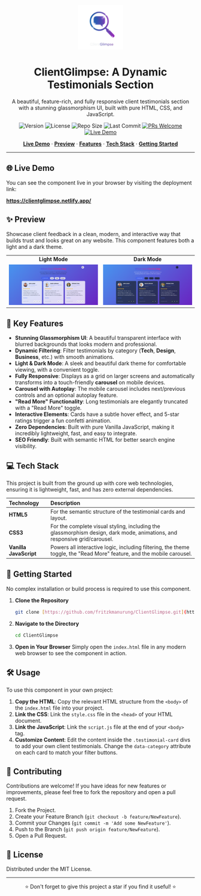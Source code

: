 <div align="center">
  <img src="assets/ClientGlimpse.png" alt="ClientGlimpse Logo" width="120">
  <h1>ClientGlimpse: A Dynamic Testimonials Section</h1>
  <p>A beautiful, feature-rich, and fully responsive client testimonials section with a stunning glassmorphism UI, built with pure HTML, CSS, and JavaScript.</p>
  
  <p>
    <img src="https://img.shields.io/badge/Version-1.0-blue" alt="Version">
    <img src="https://img.shields.io/github/license/fritzkmanurung/ClientGlimpse" alt="License">
    <img src="https://img.shields.io/github/repo-size/fritzkmanurung/ClientGlimpse" alt="Repo Size">
    <img src="https://img.shields.io/github/last-commit/fritzkmanurung/ClientGlimpse" alt="Last Commit">
    <a href="https://github.com/fritzkmanurung/ClientGlimpse/pulls"><img src="https://img.shields.io/badge/PRs-welcome-brightgreen.svg" alt="PRs Welcome"></a>
    <a href="https://clientglimpse.netlify.app/"><img src="https://img.shields.io/badge/Live_Demo-Online-brightgreen" alt="Live Demo"></a>
  </p>
</div>

<p align="center">
  <a href="#-live-demo"><strong>Live Demo</strong></a> ·
  <a href="#-preview"><strong>Preview</strong></a> ·
  <a href="#-key-features"><strong>Features</strong></a> ·
  <a href="#-tech-stack"><strong>Tech Stack</strong></a> ·
  <a href="#-getting-started"><strong>Getting Started</strong></a>
</p>

---

## 🌐 Live Demo

You can see the component live in your browser by visiting the deployment link:

**https://clientglimpse.netlify.app/**

## ✨ Preview

Showcase client feedback in a clean, modern, and interactive way that builds trust and looks great on any website. This component features both a light and a dark theme.

<table>
  <tr>
    <td align="center"><strong>Light Mode</strong></td>
    <td align="center"><strong>Dark Mode</strong></td>
  </tr>
  <tr>
    <td><img src="assets/white.png" alt="Light Mode Preview"></td>
    <td><img src="assets/dark.png" alt="Dark Mode Preview"></td>
  </tr>
</table>

## 🌟 Key Features

-   **Stunning Glassmorphism UI**: A beautiful transparent interface with blurred backgrounds that looks modern and professional.
-   **Dynamic Filtering**: Filter testimonials by category (**Tech**, **Design**, **Business**, etc.) with smooth animations.
-   **Light & Dark Mode**: A sleek and beautiful dark theme for comfortable viewing, with a convenient toggle.
-   **Fully Responsive**: Displays as a grid on larger screens and automatically transforms into a touch-friendly **carousel** on mobile devices.
-   **Carousel with Autoplay**: The mobile carousel includes next/previous controls and an optional autoplay feature.
-   **"Read More" Functionality**: Long testimonials are elegantly truncated with a "Read More" toggle.
-   **Interactive Elements**: Cards have a subtle hover effect, and 5-star ratings trigger a fun confetti animation.
-   **Zero Dependencies**: Built with pure Vanilla JavaScript, making it incredibly lightweight, fast, and easy to integrate.
-   **SEO Friendly**: Built with semantic HTML for better search engine visibility.

## 💻 Tech Stack

This project is built from the ground up with core web technologies, ensuring it is lightweight, fast, and has zero external dependencies.

| Technology | Description |
| :--- | :--- |
| **HTML5** | For the semantic structure of the testimonial cards and layout. |
| **CSS3** | For the complete visual styling, including the glassmorphism design, dark mode, animations, and responsive grid/carousel. |
| **Vanilla JavaScript** | Powers all interactive logic, including filtering, the theme toggle, the "Read More" feature, and the mobile carousel. |

## 🚀 Getting Started

No complex installation or build process is required to use this component.

1.  **Clone the Repository**
    ````bash
    git clone [https://github.com/fritzkmanurung/ClientGlimpse.git](https://github.com/fritzkmanurung/ClientGlimpse.git)
    ````
2.  **Navigate to the Directory**
    ````bash
    cd ClientGlimpse
    ````
3.  **Open in Your Browser**
    Simply open the `index.html` file in any modern web browser to see the component in action.

## 🛠️ Usage

To use this component in your own project:

1.  **Copy the HTML**: Copy the relevant HTML structure from the `<body>` of the `index.html` file into your project.
2.  **Link the CSS**: Link the `style.css` file in the `<head>` of your HTML document.
3.  **Link the JavaScript**: Link the `script.js` file at the end of your `<body>` tag.
4.  **Customize Content**: Edit the content inside the `.testimonial-card` divs to add your own client testimonials. Change the `data-category` attribute on each card to match your filter buttons.

## 🤝 Contributing

Contributions are welcome! If you have ideas for new features or improvements, please feel free to fork the repository and open a pull request.

1.  Fork the Project.
2.  Create your Feature Branch (`git checkout -b feature/NewFeature`).
3.  Commit your Changes (`git commit -m 'Add some NewFeature'`).
4.  Push to the Branch (`git push origin feature/NewFeature`).
5.  Open a Pull Request.

## 📜 License

Distributed under the MIT License.

---

<p align="center">
  ⭐ Don't forget to give this project a star if you find it useful! ⭐
</p>
